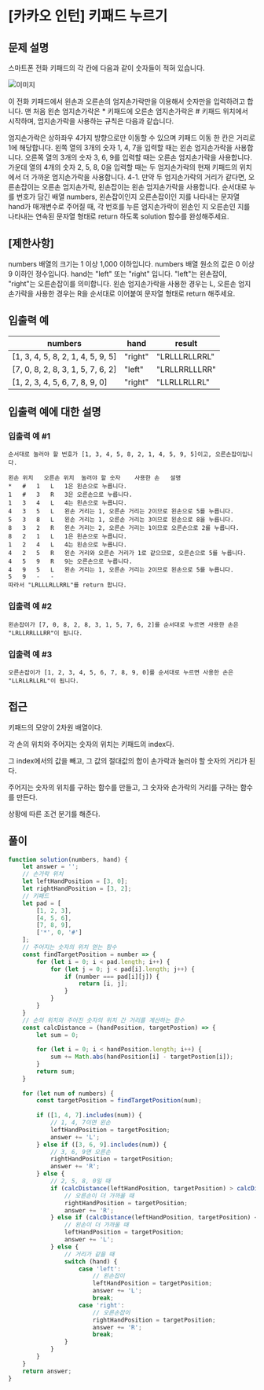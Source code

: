 # [카카오 인턴] 키패드 누르기

## 문제 설명
스마트폰 전화 키패드의 각 칸에 다음과 같이 숫자들이 적혀 있습니다.

![이미지](https://grepp-programmers.s3.ap-northeast-2.amazonaws.com/files/production/4b69a271-5f4a-4bf4-9ebf-6ebed5a02d8d/kakao_phone1.png)

이 전화 키패드에서 왼손과 오른손의 엄지손가락만을 이용해서 숫자만을 입력하려고 합니다.
맨 처음 왼손 엄지손가락은 * 키패드에 오른손 엄지손가락은 # 키패드 위치에서 시작하며, 엄지손가락을 사용하는 규칙은 다음과 같습니다.

엄지손가락은 상하좌우 4가지 방향으로만 이동할 수 있으며 키패드 이동 한 칸은 거리로 1에 해당합니다.
왼쪽 열의 3개의 숫자 1, 4, 7을 입력할 때는 왼손 엄지손가락을 사용합니다.
오른쪽 열의 3개의 숫자 3, 6, 9를 입력할 때는 오른손 엄지손가락을 사용합니다.
가운데 열의 4개의 숫자 2, 5, 8, 0을 입력할 때는 두 엄지손가락의 현재 키패드의 위치에서 더 가까운 엄지손가락을 사용합니다.
4-1. 만약 두 엄지손가락의 거리가 같다면, 오른손잡이는 오른손 엄지손가락, 왼손잡이는 왼손 엄지손가락을 사용합니다.
순서대로 누를 번호가 담긴 배열 numbers, 왼손잡이인지 오른손잡이인 지를 나타내는 문자열 hand가 매개변수로 주어질 때, 각 번호를 누른 엄지손가락이 왼손인 지 오른손인 지를 나타내는 연속된 문자열 형태로 return 하도록 solution 함수를 완성해주세요.

## [제한사항]
numbers 배열의 크기는 1 이상 1,000 이하입니다.
numbers 배열 원소의 값은 0 이상 9 이하인 정수입니다.
hand는 "left" 또는 "right" 입니다.
"left"는 왼손잡이, "right"는 오른손잡이를 의미합니다.
왼손 엄지손가락을 사용한 경우는 L, 오른손 엄지손가락을 사용한 경우는 R을 순서대로 이어붙여 문자열 형태로 return 해주세요.

## 입출력 예
| numbers                           | hand    | result        |
| --------------------------------- | ------- | ------------- |
| [1, 3, 4, 5, 8, 2, 1, 4, 5, 9, 5] | "right" | "LRLLLRLLRRL" |
| [7, 0, 8, 2, 8, 3, 1, 5, 7, 6, 2] | "left"  | "LRLLRRLLLRR" |
| [1, 2, 3, 4, 5, 6, 7, 8, 9, 0]    | "right" | "LLRLLRLLRL"  |

## 입출력 예에 대한 설명
### 입출력 예 #1
```
순서대로 눌러야 할 번호가 [1, 3, 4, 5, 8, 2, 1, 4, 5, 9, 5]이고, 오른손잡이입니다.

왼손 위치	오른손 위치	눌러야 할 숫자	사용한 손	설명
*	#	1	L	1은 왼손으로 누릅니다.
1	#	3	R	3은 오른손으로 누릅니다.
1	3	4	L	4는 왼손으로 누릅니다.
4	3	5	L	왼손 거리는 1, 오른손 거리는 2이므로 왼손으로 5를 누릅니다.
5	3	8	L	왼손 거리는 1, 오른손 거리는 3이므로 왼손으로 8을 누릅니다.
8	3	2	R	왼손 거리는 2, 오른손 거리는 1이므로 오른손으로 2를 누릅니다.
8	2	1	L	1은 왼손으로 누릅니다.
1	2	4	L	4는 왼손으로 누릅니다.
4	2	5	R	왼손 거리와 오른손 거리가 1로 같으므로, 오른손으로 5를 누릅니다.
4	5	9	R	9는 오른손으로 누릅니다.
4	9	5	L	왼손 거리는 1, 오른손 거리는 2이므로 왼손으로 5를 누릅니다.
5	9	-	-	
따라서 "LRLLLRLLRRL"를 return 합니다.
```

### 입출력 예 #2
```
왼손잡이가 [7, 0, 8, 2, 8, 3, 1, 5, 7, 6, 2]를 순서대로 누르면 사용한 손은 "LRLLRRLLLRR"이 됩니다.
```

### 입출력 예 #3
```
오른손잡이가 [1, 2, 3, 4, 5, 6, 7, 8, 9, 0]를 순서대로 누르면 사용한 손은 "LLRLLRLLRL"이 됩니다.
```

## 접근

키패드의 모양이 2차원 배열이다.

각 손의 위치와 주어지는 숫자의 위치는 키패드의 index다.

그 index에서의 값을 빼고, 그 값의 절대값의 합이 손가락과 눌러야 할 숫자의 거리가 된다.

주어지는 숫자의 위치를 구하는 함수를 만들고, 그 숫자와 손가락의 거리를 구하는 함수를 만든다.

상황에 따른 조건 분기를 해준다.

## 풀이

```js
function solution(numbers, hand) {
    let answer = '';
    // 손가락 위치
    let leftHandPosition = [3, 0];
    let rightHandPosition = [3, 2];
    // 키패드
    let pad = [
        [1, 2, 3],
        [4, 5, 6],
        [7, 8, 9],
        ['*', 0, '#']
    ];
    // 주어지는 숫자의 위치 얻는 함수
    const findTargetPosition = number => {
        for (let i = 0; i < pad.length; i++) {
            for (let j = 0; j < pad[i].length; j++) {
                if (number === pad[i][j]) {
                    return [i, j];
                }
            }
        }
    }
    // 손의 위치와 주어진 숫자의 위치 간 거리를 계산하는 함수
    const calcDistance = (handPosition, targetPostion) => {
        let sum = 0;
        
        for (let i = 0; i < handPosition.length; i++) {
            sum += Math.abs(handPosition[i] - targetPostion[i]);
        }
        return sum;
    }
    
    for (let num of numbers) {
        const targetPosition = findTargetPosition(num);
        
        if ([1, 4, 7].includes(num)) {
            // 1, 4, 7이면 왼손
            leftHandPosition = targetPosition;
            answer += 'L';
        } else if ([3, 6, 9].includes(num)) {
            // 3, 6, 9면 오른손
            rightHandPosition = targetPosition;
            answer += 'R';
        } else {
            // 2, 5, 8, 0일 때
            if (calcDistance(leftHandPosition, targetPosition) > calcDistance(rightHandPosition, targetPosition)) {
                // 오른손이 더 가까울 때
                rightHandPosition = targetPosition;
                answer += 'R';
            } else if (calcDistance(leftHandPosition, targetPosition) < calcDistance(rightHandPosition, targetPosition)) {
                // 왼손이 더 가까울 때
                leftHandPosition = targetPosition;
                answer += 'L';
            } else {
                // 거리가 같을 때
                switch (hand) {
                    case 'left':
                        // 왼손잡이
                        leftHandPosition = targetPosition;
                        answer += 'L';
                        break;
                    case 'right':
                        // 오른손잡이
                        rightHandPosition = targetPosition;
                        answer += 'R';
                        break;
                }
            }
        }
    }
    return answer;
}
```